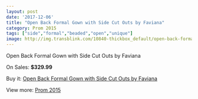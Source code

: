 ```yaml
---
layout: post
date: '2017-12-06'
title: "Open Back Formal Gown with Side Cut Outs by Faviana"
category: Prom 2015
tags: ["side","formal","beaded","open","unique"]
image: http://img.transblink.com/10840-thickbox_default/open-back-formal-gown-with-side-cut-outs-by-faviana.jpg
---
```

Open Back Formal Gown with Side Cut Outs by Faviana

On Sales: **$329.99**
<a href="https://www.transblink.com/en/prom-2015/3523-open-back-formal-gown-with-side-cut-outs-by-faviana.html"><amp-img layout="responsive" width="600" height="600" src="//img.transblink.com/10840-thickbox_default/open-back-formal-gown-with-side-cut-outs-by-faviana.jpg" alt="Open Back Formal Gown with Side Cut Outs by Faviana 0" /></a>
<a href="https://www.transblink.com/en/prom-2015/3523-open-back-formal-gown-with-side-cut-outs-by-faviana.html"><amp-img layout="responsive" width="600" height="600" src="//img.transblink.com/10842-thickbox_default/open-back-formal-gown-with-side-cut-outs-by-faviana.jpg" alt="Open Back Formal Gown with Side Cut Outs by Faviana 1" /></a>
<a href="https://www.transblink.com/en/prom-2015/3523-open-back-formal-gown-with-side-cut-outs-by-faviana.html"><amp-img layout="responsive" width="600" height="600" src="//img.transblink.com/10841-thickbox_default/open-back-formal-gown-with-side-cut-outs-by-faviana.jpg" alt="Open Back Formal Gown with Side Cut Outs by Faviana 2" /></a>

Buy it: [Open Back Formal Gown with Side Cut Outs by Faviana](https://www.transblink.com/en/prom-2015/3523-open-back-formal-gown-with-side-cut-outs-by-faviana.html "Open Back Formal Gown with Side Cut Outs by Faviana")

View more: [Prom 2015](https://www.transblink.com/en/10-prom-2015 "Prom 2015")